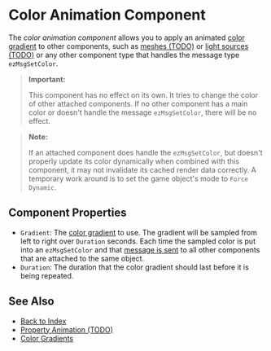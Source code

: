 # Color Animation Component

The *color animation component* allows you to apply an animated [color gradient](color-gradients.md) to other components, such as [meshes (TODO)](../graphics/meshes/mesh-component.md) or [light sources (TODO)](../graphics/lighting/lighting-overview.md) or any other component type that handles the message type `ezMsgSetColor`.

> **Important:**
>
> This component has no effect on its own. It tries to change the color of other attached components. If no other component has a main color or doesn't handle the message `ezMsgSetColor`, there will be no effect.

> **Note:**
>
> If an attached component does handle the `ezMsgSetColor`, but doesn't properly update its color dynamically when combined with this component, it may not invalidate its cached render data correctly. A temporary work around is to set the game object's mode to `Force Dynamic`. 

## Component Properties

* `Gradient`: The [color gradient](color-gradients.md) to use. The gradient will be sampled from left to right over `Duration` seconds. Each time the sampled color is put into an `ezMsgSetColor` and that [message is sent](../runtime/world/world-messaging.md) to all other components that are attached to the same object.
* `Duration`: The duration that the color gradient should last before it is being repeated.

## See Also

* [Back to Index](../index.md)
* [Property Animation (TODO)](property-animation.md)
* [Color Gradients](color-gradients.md)
